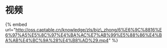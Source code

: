 # 视频



{% embed url="http://oss.captable.cn/knowledge/zls/bjz\_zhong/6%E6%9C%8816%E6%97%A5%E5%8C%97%E4%BA%AC%E7%AB%99%E5%88%86%E4%BA%AB%E4%BC%9A%28%E4%B8%AD%29.mp4" %}

